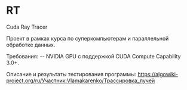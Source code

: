 # RT

Cuda Ray Tracer

Проект в рамках курса по суперкомпьютерам и параллельной обработке данных.

Требования:
-- NVIDIA GPU с поддержкой CUDA Compute Capability 3.0+.

Описание и результаты тестирования программы:
https://algowiki-project.org/ru/Участник:Vlamakarenko/Трассировка_лучей
